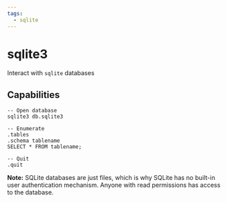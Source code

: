 ```yaml
---
tags:
  - sqlite
---
```

# sqlite3

Interact with `sqlite` databases

## Capabilities

```sqlite
-- Open database
sqlite3 db.sqlite3

-- Enumerate
.tables
.schema tablename
SELECT * FROM tablename;

-- Quit
.quit
```

**Note:** SQLite databases are just files, which is why SQLite has no built-in user authentication mechanism. Anyone with read permissions has access to the database.
